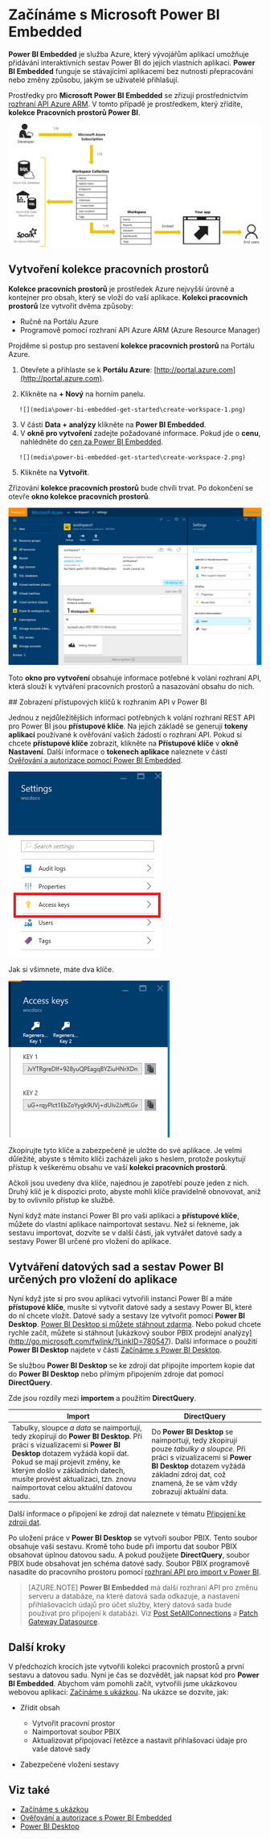 <properties
   pageTitle="Začínáme s Microsoft Power BI Embedded"
   description="Power BI Embedded – přidejte do své aplikace business intelligence interaktivní sestavy Power BI."
   services="power-bi-embedded"
   documentationCenter=""
   authors="minewiskan"
   manager="NA"
   editor=""
   tags=""/>
<tags
   ms.service="power-bi-embedded"
   ms.devlang="NA"
   ms.topic="hero-article"
   ms.tgt_pltfrm="NA"
   ms.workload="powerbi"
   ms.date="07/05/2016"
   ms.author="owend"/>

# Začínáme s Microsoft Power BI Embedded

**Power BI Embedded** je služba Azure, který vývojářům aplikací umožňuje přidávání interaktivních sestav Power BI do jejich vlastních aplikací. **Power BI Embedded** funguje se stávajícími aplikacemi bez nutnosti přepracování nebo změny způsobu, jakým se uživatelé přihlašují.

Prostředky pro **Microsoft Power BI Embedded** se zřizují prostřednictvím [rozhraní API Azure ARM](https://msdn.microsoft.com/library/mt712306.aspx). V tomto případě je prostředkem, který zřídíte, **kolekce Pracovních prostorů Power BI**.

![](media\power-bi-embedded-get-started\introduction.png)

## Vytvoření kolekce pracovních prostorů
**Kolekce pracovních prostorů** je prostředek Azure nejvyšší úrovně a kontejner pro obsah, který se vloží do vaší aplikace. **Kolekci pracovních prostorů** lze vytvořit dvěma způsoby:

   -    Ručně na Portálu Azure
   -    Programově pomocí rozhraní API Azure ARM (Azure Resource Manager)

Projděme si postup pro sestavení **kolekce pracovních prostorů** na Portálu Azure.

   1.   Otevřete a přihlaste se k **Portálu Azure**: [http://portal.azure.com](http://portal.azure.com).

   2.   Klikněte na **+ Nový** na horním panelu.

       ![](media\power-bi-embedded-get-started\create-workspace-1.png)

   3.   V části **Data + analýzy** klikněte na **Power BI Embedded**.
   4.   V **okně pro vytvoření** zadejte požadované informace. Pokud jde o **cenu**, nahlédněte do [cen za Power BI Embedded](http://go.microsoft.com/fwlink/?LinkID=760527).

       ![](media\power-bi-embedded-get-started\create-workspace-2.png)

   5. Klikněte na **Vytvořit**.

Zřizování **kolekce pracovních prostorů** bude chvíli trvat. Po dokončení se otevře **okno kolekce pracovních prostorů**.

   ![](media\power-bi-embedded-get-started\create-workspace-3.png)

Toto **okno pro vytvoření** obsahuje informace potřebné k volání rozhraní API, která slouží k vytváření pracovních prostorů a nasazování obsahu do nich.

<a name="view-access-keys"/>
## Zobrazení přístupových klíčů k rozhraním API v Power BI

Jednou z nejdůležitějších informací potřebných k volání rozhraní REST API pro Power BI jsou **přístupové klíče**. Na jejich základě se generují **tokeny aplikací** používané k ověřování vašich žádostí o rozhraní API. Pokud si chcete **přístupové klíče** zobrazit, klikněte na **Přístupové klíče** v **okně Nastavení**. Další informace o **tokenech aplikace** naleznete v části [Ověřování a autorizace pomocí Power BI Embedded](power-bi-embedded-app-token-flow.md).

   ![](media\power-bi-embedded-get-started\access-keys.png)

Jak si všimnete, máte dva klíče.

   ![](media\power-bi-embedded-get-started\access-keys-2.png)

Zkopírujte tyto klíče a zabezpečeně je uložte do své aplikace. Je velmi důležité, abyste s těmito klíči zacházeli jako s heslem, protože poskytují přístup k veškerému obsahu ve vaší **kolekci pracovních prostorů**.

Ačkoli jsou uvedeny dva klíče, najednou je zapotřebí pouze jeden z nich. Druhý klíč je k dispozici proto, abyste mohli klíče pravidelně obnovovat, aniž by to ovlivnilo přístup ke službě.

Nyní když máte instanci Power BI pro vaši aplikaci a **přístupové klíče**, můžete do vlastní aplikace naimportovat sestavu. Než si řekneme, jak sestavu importovat, dozvíte se v další části, jak vytvářet datové sady a sestavy Power BI určené pro vložení do aplikace.

## Vytváření datových sad a sestav Power BI určených pro vložení do aplikace

Nyní když jste si pro svou aplikaci vytvořili instanci Power BI a máte **přístupové klíče**, musíte si vytvořit datové sady a sestavy Power BI, které do ní chcete vložit. Datové sady a sestavy lze vytvořit pomocí **Power BI Desktop**. [Power BI Desktop si můžete stáhnout zdarma](https://powerbi.microsoft.com/documentation/powerbi-desktop-get-the-desktop/). Nebo pokud chcete rychle začít, můžete si stáhnout [ukázkový soubor PBIX prodejní analýzy] (http://go.microsoft.com/fwlink/?LinkID=780547). Další informace o použití **Power BI Desktop** najdete v části [Začínáme s Power BI Desktop](https://powerbi.microsoft.com/en-us/guided-learning/powerbi-learning-0-2-get-started-power-bi-desktop).

Se službou **Power BI Desktop** se ke zdroji dat připojíte importem kopie dat do **Power BI Desktop** nebo přímým připojením zdroje dat pomocí **DirectQuery**.

Zde jsou rozdíly mezi **importem** a použitím **DirectQuery**.

|Import | DirectQuery
|---|---
|Tabulky, sloupce *a data* se naimportují, tedy zkopírují do **Power BI Desktop**. Při práci s vizualizacemi si **Power BI Desktop** dotazem vyžádá kopii dat. Pokud se mají projevit změny, ke kterým došlo v základních datech, musíte provést aktualizaci, tzn. znovu naimportovat celou aktuální datovou sadu.|Do **Power BI Desktop** se naimportují, tedy zkopírují pouze *tabulky a sloupce*. Při práci s vizualizacemi si **Power BI Desktop** dotazem vyžádá základní zdroj dat, což znamená, že se vám vždy zobrazují aktuální data.

Další informace o připojení ke zdroji dat naleznete v tématu [Připojení ke zdroji dat](power-bi-embedded-connect-datasource.md).

Po uložení práce v **Power BI Desktop** se vytvoří soubor PBIX. Tento soubor obsahuje vaši sestavu. Kromě toho bude při importu dat soubor PBIX obsahovat úplnou datovou sadu. A pokud použijete **DirectQuery**, soubor PBIX bude obsahovat jen schéma datové sady. Soubor PBIX programově nasadíte do pracovního prostoru pomocí [rozhraní API pro import v Power BI](https://msdn.microsoft.com/library/mt711504.aspx).

> [AZURE.NOTE] **Power BI Embedded** má další rozhraní API pro změnu serveru a databáze, na které datová sada odkazuje, a nastavení přihlašovacích údajů pro účet služby, který datová sada bude používat pro připojení k databázi. Viz [Post SetAllConnections](https://msdn.microsoft.com/library/mt711505.aspx) a [Patch Gateway Datasource](https://msdn.microsoft.com/library/mt711498.aspx).

## Další kroky
V předchozích krocích jste vytvořili kolekci pracovních prostorů a první sestavu a datovou sadu. Nyní je čas se dozvědět, jak napsat kód pro **Power BI Embedded**. Abychom vám pomohli začít, vytvořili jsme ukázkovou webovou aplikaci: [Začínáme s ukázkou](power-bi-embedded-get-started-sample.md). Na ukázce se dozvíte, jak:

  - Zřídit obsah
      - Vytvořit pracovní prostor
      - Naimportovat soubor PBIX
      - Aktualizovat připojovací řetězce a nastavit přihlašovací údaje pro vaše datové sady

  - Zabezpečené vložení sestavy

## Viz také
- [Začínáme s ukázkou](power-bi-embedded-get-started-sample.md)
- [Ověřování a autorizace s Power BI Embedded](power-bi-embedded-app-token-flow.md)
- [Power BI Desktop](https://powerbi.microsoft.com/documentation/powerbi-desktop-get-the-desktop/)



<!--HONumber=Aug16_HO4-->


